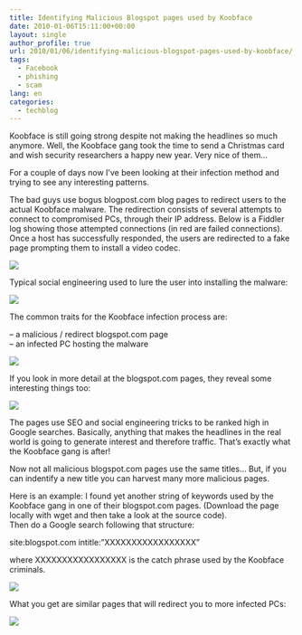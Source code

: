 ```yaml
---
title: Identifying Malicious Blogspot pages used by Koobface
date: 2010-01-06T15:11:00+00:00
layout: single
author_profile: true
url: 2010/01/06/identifying-malicious-blogspot-pages-used-by-koobface/
tags:
  - Facebook
  - phishing
  - scam
lang: en
categories: 
  - techblog
---
```

Koobface is still going strong despite not making the headlines so much anymore. Well, the Koobface gang took the time to send a Christmas card and wish security researchers a happy new year. Very nice of them…

For a couple of days now I’ve been looking at their infection method and trying to see any interesting patterns.

The bad guys use bogus blogpost.com blog pages to redirect users to the actual Koobface malware. The redirection consists of several attempts to connect to compromised PCs, through their IP address. Below is a Fiddler log showing those attempted connections (in red are failed connections). Once a host has successfully responded, the users are redirected to a fake page prompting them to install a video codec.

[![](http://4.bp.blogspot.com/_vaUVXcmC3OI/S0SgS5taGNI/AAAAAAAAAlo/xK9HOi3YrCQ/s640/koob1.png)](http://4.bp.blogspot.com/_vaUVXcmC3OI/S0SgS5taGNI/AAAAAAAAAlo/xK9HOi3YrCQ/s1600-h/koob1.png)

Typical social engineering used to lure the user into installing the malware:

[![](http://1.bp.blogspot.com/_vaUVXcmC3OI/S0SgUqJQISI/AAAAAAAAAlw/sfe0fMr4svU/s640/xmas.png)](http://1.bp.blogspot.com/_vaUVXcmC3OI/S0SgUqJQISI/AAAAAAAAAlw/sfe0fMr4svU/s1600-h/xmas.png)

The common traits for the Koobface infection process are:

– a malicious / redirect blogspot.com page  
– an infected PC hosting the malware

[![](http://4.bp.blogspot.com/_vaUVXcmC3OI/S0SgQbSgbPI/AAAAAAAAAlI/d-5W6spHm2Y/s640/blog1.png)](http://4.bp.blogspot.com/_vaUVXcmC3OI/S0SgQbSgbPI/AAAAAAAAAlI/d-5W6spHm2Y/s1600-h/blog1.png)

If you look in more detail at the blogspot.com pages, they reveal some interesting things too:

[![](http://3.bp.blogspot.com/_vaUVXcmC3OI/S0SgQ2sxUoI/AAAAAAAAAlQ/gaQ4SWaMNyA/s640/blog2.png)](http://3.bp.blogspot.com/_vaUVXcmC3OI/S0SgQ2sxUoI/AAAAAAAAAlQ/gaQ4SWaMNyA/s1600-h/blog2.png)

The pages use SEO and social engineering tricks to be ranked high in Google searches. Basically, anything that makes the headlines in the real world is going to generate interest and therefore traffic. That’s exactly what the Koobface gang is after!

Now not all malicious blogspot.com pages use the same titles… But, if you can indentify a new title you can harvest many more malicious pages.

Here is an example: I found yet another string of keywords used by the Koobface gang in one of their blogspot.com pages. (Download the page locally with wget and then take a look at the source code).  
Then do a Google search following that structure:

site:blogspot.com intitle:”XXXXXXXXXXXXXXXXX”

where XXXXXXXXXXXXXXXXX is the catch phrase used by the Koobface criminals.

[![](http://1.bp.blogspot.com/_vaUVXcmC3OI/S0SgRbuhB-I/AAAAAAAAAlY/pdMLuzbijqg/s640/blog3.png)](http://1.bp.blogspot.com/_vaUVXcmC3OI/S0SgRbuhB-I/AAAAAAAAAlY/pdMLuzbijqg/s1600-h/blog3.png)

What you get are similar pages that will redirect you to more infected PCs:

[![](http://4.bp.blogspot.com/_vaUVXcmC3OI/S0SgSVLYVfI/AAAAAAAAAlg/s5YmB-7VEpM/s640/blog4.png)](http://4.bp.blogspot.com/_vaUVXcmC3OI/S0SgSVLYVfI/AAAAAAAAAlg/s5YmB-7VEpM/s1600-h/blog4.png)